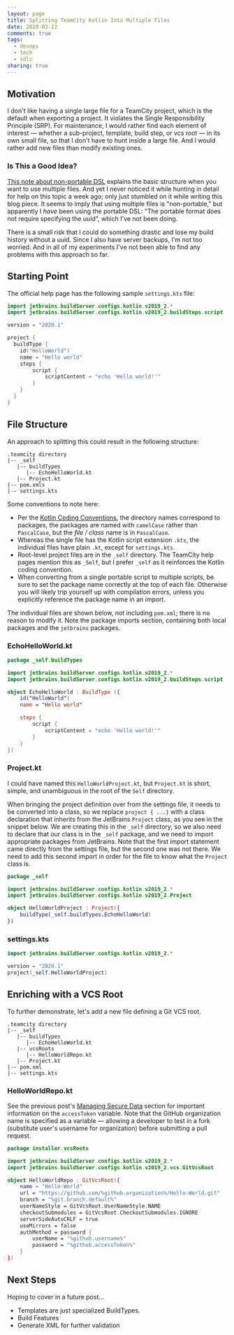 ```yaml
---
layout: page
title: Splitting TeamCity Kotlin Into Multiple Files
date: 2020-03-22
comments: true
tags:
  - devops
  - tech
  - sdlc
sharing: true
---
```


## Motivation

I don't like having a single large file for a TeamCity project, which is the
default when exporting a project. It violates the Single Responsibility
Principle (SRP). For maintenance, I would rather find each element of interest
&mdash; whether a sub-project, template, build step, or vcs root &mdash; in its
own small file, so that I don't have to hunt inside a large file. And I would
rather add new files than modify existing ones.

### Is This a Good Idea?

[This note about non-portable
DSL](https://www.jetbrains.com/help/teamcity/kotlin-dsl.html#KotlinDSL-Non-PortableDSL)
explains the basic structure when you want to use multiple files. And yet I
never noticed it while hunting in detail for help on this topic a week ago; only just
stumbled on it while writing this blog piece. It seems to imply that using
multiple files is "non-portable," but apparently I _have_ been using the
portable DSL: "The portable format does not require specifying the uuid", which
I've not been doing.

There is a small risk that I could do something drastic and lose my build
history without a uuid. Since I also have server backups, I'm not too worried.
And in all of my experiments I've not been able to find any problems with this
approach so far.

## Starting Point

The official help page has the following sample `settings.kts` file:

```kotlin
import jetbrains.buildServer.configs.kotlin.v2019_2.*
import jetbrains.buildServer.configs.kotlin.v2019_2.buildSteps.script

version = "2020.1"

project {
  buildType {
    id("HelloWorld")
    name = "Hello world"
    steps {
        script {
            scriptContent = "echo 'Hello world!'"
        }
    }
  }
}
```

## File Structure

An approach to splitting this could result in the following structure:

```none
.teamcity directory
|-- _self
   |-- buildTypes
      |-- EchoHelloWorld.kt
   |-- Project.kt
|-- pom.xmls
|-- settings.kts
```

Some conventions to note here:

* Per the [Kotlin Coding
  Conventions](https://kotlinlang.org/docs/reference/coding-conventions.html),
  the directory names correspond to packages, the packages are named with
  `camelCase` rather than `PascalCase`, but the _file / class_ name is in
  `PascalCase`.
* Whereas the single file has the Kotlin script extension `.kts`, the individual
  files have plain `.kt`, except for `settings.kts`.
* Root-level project files are in the `_self` directory. The TeamCity help pages
  mention this as `_Self`, but I prefer `_self` as it reinforces the Kotlin
  coding convention.
* When converting from a single portable script to multiple scripts, be sure to
  set the package name correctly at the top of each file. Otherwise you will
  likely trip yourself up with compilation errors, unless you explicitly
  reference the package name in an import.

The individual files are shown below, not including `pom.xml`; there is no
reason to modify it. Note the package imports section, containing both local
packages and the `jetbrains` packages.

### EchoHelloWorld.kt

```kotlin
package _self.buildTypes

import jetbrains.buildServer.configs.kotlin.v2019_2.*
import jetbrains.buildServer.configs.kotlin.v2019_2.buildSteps.script

object EchoHelloWorld : BuildType ({
    id("HelloWorld")
    name = "Hello world"

    steps {
        script {
            scriptContent = "echo 'Hello world!'"
        }
    }
})
```

### Project.kt

I could have named this `HelloWorldProject.kt`, but `Project.kt` is short, simple,
and unambiguous in the root of the `Self` directory.

When bringing the project definition over from the settings file, it needs to be
converted into a class, so we replace `project { ...}` with a class declaration
that inherits from the JetBrains `Project` class, as you see in the snippet
below. We are creating this in the `_self` directory, so we also need to declare
that our class is in the `_self` package, and we need to import appropriate
packages from JetBrains. Note that the first import statement came directly
from the settings file, but the second one was not there. We need to add
this second import in order for the file to know what the `Project` class is.

```kotlin
package _self

import jetbrains.buildServer.configs.kotlin.v2019_2.*
import jetbrains.buildServer.configs.kotlin.v2019_2.Project

object HelloWorldProject : Project({
    buildType(_self.buildTypes.EchoHelloWorld)
})
```

### settings.kts

```kotlin
import jetbrains.buildServer.configs.kotlin.v2019_2.*

version = "2020.1"
project(_self.HelloWorldProject)
```

## Enriching with a VCS Root

To further demonstrate, let's add a new file defining a Git VCS root.

```none
.teamcity directory
|-- _self
   |-- buildTypes
      |-- EchoHelloWorld.kt
   |-- vcsRoots
      |-- HelloWorldRepo.kt
   |-- Project.kt
|-- pom.xml
|-- settings.kts
```

### HelloWorldRepo.kt

See the previous post's [Managing Secure
Data](/archive/2020/03/21/infrastructure-as-code-in-teamcity/#managing-secure-data)
section for important information on the `accessToken` variable. Note that the
GitHub organization name is specified as a variable &mdash; allowing a developer
to test in a fork (substitute user's username for organization) before
submitting a pull request.

```kotlin
package installer.vcsRoots

import jetbrains.buildServer.configs.kotlin.v2019_2.*
import jetbrains.buildServer.configs.kotlin.v2019_2.vcs.GitVcsRoot

object HelloWorldRepo : GitVcsRoot({
    name = "Hello-World"
    url = "https://github.com/%github.organization%/Hello-World.git"
    branch = "%git.branch.default%"
    userNameStyle = GitVcsRoot.UserNameStyle.NAME
    checkoutSubmodules = GitVcsRoot.CheckoutSubmodules.IGNORE
    serverSideAutoCRLF = true
    useMirrors = false
    authMethod = password {
        userName = "%github.username%"
        password = "%github.accessToken%"
    }
})
```

## Next Steps

Hoping to cover in a future post...

* Templates are just specialized BuildTypes.
* Build Features
* Generate XML for further validation
